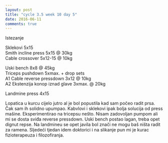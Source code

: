 ```yaml
---
layout: post
title: "cycle 3.5 week 10 day 5"
date: 2016-06-11
comments: true
---
```


Istezanje

Sklekovi 5x15  
Smith incline press 5x15 @ 30kg   
Cable crossover 5x12-15 @ 10kg  

Uski bench 8x8 @ 45kg   
Triceps pushdown 5xmax. + drop sets    
A1 Cable reverse pressdown 3x12 @ 10kg  
A2 Ekstenzija konop iznad glave 3xmax. @ 20kg  

Landmine press 4x15  

Lopatica u kurcu cijelo jutro al je bol popustila kad sam počeo radit prsa. Čak sam ih solidno upumpao. Kabvlovi i sklekovi ipak bolja solucija od press mašine. Eksperimentirao na tricepsu nešto. Nisam zadovoljan pumpom ali mi se dosta sviđa reverse pressdown. Uski bench postao lagan, treba opet dignut repse. Na landmineu se opet javila bol znači ne mogu baš ništa radit za ramena. Sljedeći tjedan idem doktorici i na slikanje pun mi je kurac fizioterapeuza i filozofiranja.

